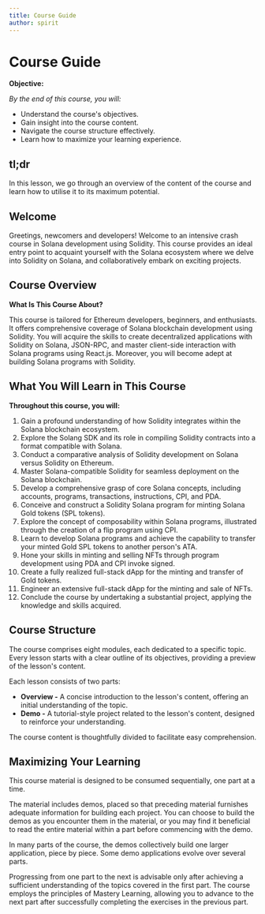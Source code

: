 ```yaml
---
title: Course Guide
author: spirit
---
```


# **Course Guide**


**Objective:**

*By the end of this course, you will:*

- Understand the course's objectives.
- Gain insight into the course content.
- Navigate the course structure effectively.
- Learn how to maximize your learning experience.

## tl;dr

In this lesson, we go through an overview of the content of the course and learn how to utilise it to its maximum potential.

## **Welcome**

Greetings, newcomers and developers! Welcome to an intensive crash course in Solana development using Solidity. This course provides an ideal entry point to acquaint yourself with the Solana ecosystem where we delve into Solidity on Solana, and collaboratively embark on exciting projects.

## **Course Overview**

**What Is This Course About?**

This course is tailored for Ethereum developers, beginners, and enthusiasts. It offers comprehensive coverage of Solana blockchain development using Solidity. You will acquire the skills to create decentralized applications with Solidity on Solana, JSON-RPC, and master client-side interaction with Solana programs using React.js. Moreover, you will become adept at building Solana programs with Solidity.

## **What You Will Learn in This Course**

**Throughout this course, you will:**

1. Gain a profound understanding of how Solidity integrates within the Solana blockchain ecosystem.
2. Explore the Solang SDK and its role in compiling Solidity contracts into a format compatible with Solana.
3. Conduct a comparative analysis of Solidity development on Solana versus Solidity on Ethereum.
4. Master Solana-compatible Solidity for seamless deployment on the Solana blockchain.
5. Develop a comprehensive grasp of core Solana concepts, including accounts, programs, transactions, instructions, CPI, and PDA.
6. Conceive and construct a Solidity Solana program for minting Solana Gold tokens (SPL tokens).
7. Explore the concept of composability within Solana programs, illustrated through the creation of a flip program using CPI.
8. Learn to develop Solana programs and achieve the capability to transfer your minted Gold SPL tokens to another person's ATA.
9. Hone your skills in minting and selling NFTs through program development using PDA and CPI invoke signed.
10. Create a fully realized full-stack dApp for the minting and transfer of Gold tokens.
11. Engineer an extensive full-stack dApp for the minting and sale of NFTs.
12. Conclude the course by undertaking a substantial project, applying the knowledge and skills acquired.

## **Course Structure**

The course comprises eight modules, each dedicated to a specific topic. Every lesson starts with a clear outline of its objectives, providing a preview of the lesson's content.

Each lesson consists of two parts:

- **Overview -** A concise introduction to the lesson's content, offering an initial understanding of the topic.
- **Demo -** A tutorial-style project related to the lesson's content, designed to reinforce your understanding.

The course content is thoughtfully divided to facilitate easy comprehension.

## **Maximizing Your Learning**

This course material is designed to be consumed sequentially, one part at a time.

The material includes demos, placed so that preceding material furnishes adequate information for building each project. You can choose to build the demos as you encounter them in the material, or you may find it beneficial to read the entire material within a part before commencing with the demo.

In many parts of the course, the demos collectively build one larger application, piece by piece. Some demo applications evolve over several parts.

Progressing from one part to the next is advisable only after achieving a sufficient understanding of the topics covered in the first part. The course employs the principles of Mastery Learning, allowing you to advance to the next part after successfully completing the exercises in the previous part.